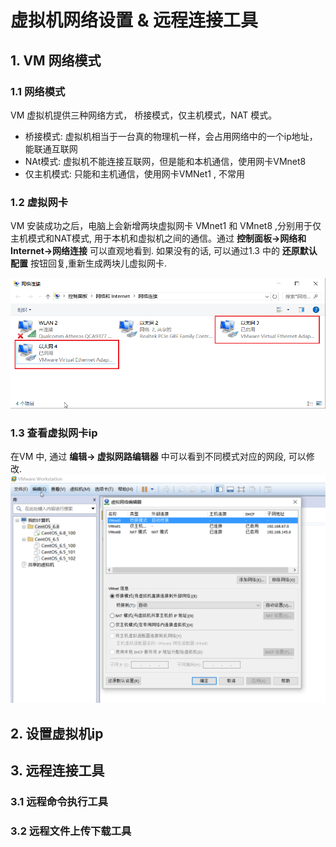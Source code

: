 # 虚拟机网络设置 & 远程连接工具
>

## 1. VM 网络模式

### 1.1 网络模式
  VM 虚拟机提供三种网络方式， 桥接模式，仅主机模式，NAT 模式。
* 桥接模式: 虚拟机相当于一台真的物理机一样，会占用网络中的一个ip地址， 能联通互联网
* NAt模式: 虚拟机不能连接互联网，但是能和本机通信，使用网卡VMnet8
* 仅主机模式: 只能和主机通信，使用网卡VMNet1 , 不常用

### 1.2 虚拟网卡
VM 安装成功之后，电脑上会新增两块虚拟网卡 VMnet1 和 VMnet8 ,分别用于仅主机模式和NAT模式, 用于本机和虚拟机之间的通信。通过 **控制面板->网络和Internet->网络连接** 可以直观地看到. 如果没有的话, 可以通过1.3 中的 **还原默认配置** 按钮回复,重新生成两块儿虚拟网卡.
  
  ![](/assets/vm_network_2017-05-22_182625.png)
  
### 1.3 查看虚拟网卡ip

  在VM 中, 通过 **编辑-> 虚拟网路编辑器** 中可以看到不同模式对应的网段, 可以修改.
![](/assets/vm_network_2017-05-22_182516.png)


## 2. 设置虚拟机ip


## 3. 远程连接工具
### 3.1 远程命令执行工具

### 3.2 远程文件上传下载工具